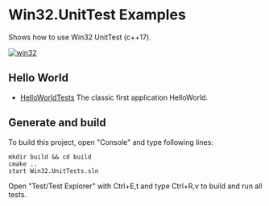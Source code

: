 # Win32.UnitTest ExamplesShows how to use Win32 UnitTest (c++17).[![win32](../docs/Pictures/win32_header.png)](https://gammasoft71.wixsite.com/gammasoft/win32)## Hello World* [HelloWorldTests](HelloWorldTests/README.md) The classic first application HelloWorld.## Generate and buildTo build this project, open "Console" and type following lines:``` shellmkdir build && cd buildcmake .. start Win32.UnitTests.sln```Open "Test/Test Explorer" with Ctrl+E,t and type Ctrl+R,v to build and run all tests.